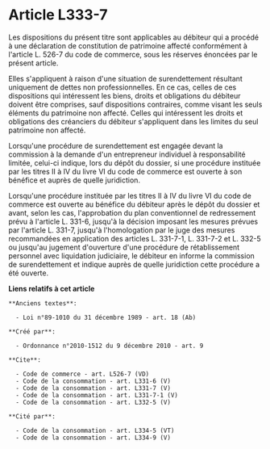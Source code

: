 # Article L333-7

Les dispositions du présent titre sont applicables au débiteur qui a procédé à une déclaration de constitution de patrimoine
affecté conformément à l'article L. 526-7 du code de commerce, sous les réserves énoncées par le présent article. 

Elles s'appliquent à raison d'une situation de surendettement résultant uniquement de dettes non professionnelles. En ce cas,
celles de ces dispositions qui intéressent les biens, droits et obligations du débiteur doivent être comprises, sauf
dispositions contraires, comme visant les seuls éléments du patrimoine non affecté. Celles qui intéressent les droits et
obligations des créanciers du débiteur s'appliquent dans les limites du seul patrimoine non affecté. 

Lorsqu'une procédure de surendettement est engagée devant la commission à la demande d'un entrepreneur individuel à
responsabilité limitée, celui-ci indique, lors du dépôt du dossier, si une procédure instituée par les titres II à IV du
livre VI du code de commerce est ouverte à son bénéfice et auprès de quelle juridiction. 

Lorsqu'une procédure instituée par les titres II à IV du livre VI du code de commerce est ouverte au bénéfice du débiteur
après le dépôt du dossier et avant, selon les cas, l'approbation du plan conventionnel de redressement prévu à l'article L.
331-6, jusqu'à la décision imposant les mesures prévues par l'article L. 331-7, jusqu'à l'homologation par le juge des
mesures recommandées en application des articles L. 331-7-1, L. 331-7-2 et L. 332-5 ou jusqu'au jugement d'ouverture d'une
procédure de rétablissement personnel avec liquidation judiciaire, le débiteur en informe la commission de surendettement et
indique auprès de quelle juridiction cette procédure a été ouverte.

**Liens relatifs à cet article**

	**Anciens textes**:

	  - Loi n°89-1010 du 31 décembre 1989 - art. 18 (Ab)

	**Créé par**:

	  - Ordonnance n°2010-1512 du 9 décembre 2010 - art. 9

	**Cite**:

	  - Code de commerce - art. L526-7 (VD)
	  - Code de la consommation - art. L331-6 (V)
	  - Code de la consommation - art. L331-7 (V)
	  - Code de la consommation - art. L331-7-1 (V)
	  - Code de la consommation - art. L332-5 (V)

	**Cité par**:

	  - Code de la consommation - art. L334-5 (VT)
	  - Code de la consommation - art. L334-9 (V)
